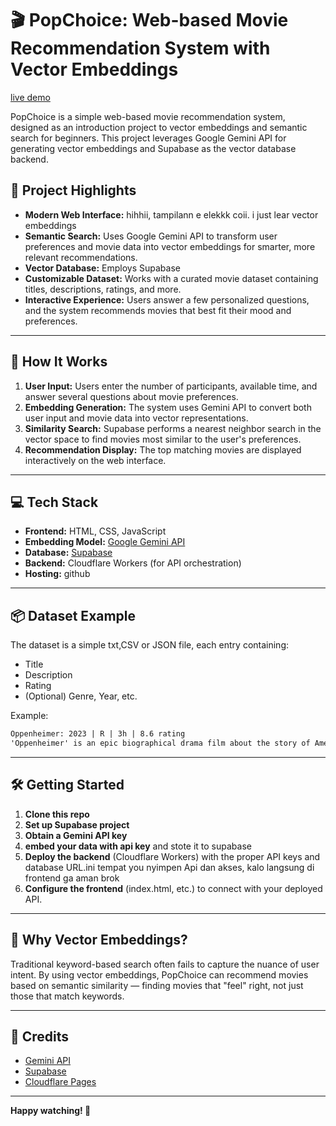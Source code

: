 # 🎬 PopChoice: Web-based Movie Recommendation System with Vector Embeddings

[live demo](https://mekel16.github.io/movie-recomendation-solo-project-mikel/)

PopChoice is a simple web-based movie recommendation system, designed as an introduction project to vector embeddings and semantic search for beginners. This project leverages Google Gemini API for generating vector embeddings and Supabase as the vector database backend.

## 🚀 Project Highlights

- **Modern Web Interface:** hihhii, tampilann e elekkk coii. i just lear vector embeddings 
- **Semantic Search:** Uses Google Gemini API to transform user preferences and movie data into vector embeddings for smarter, more relevant recommendations.
- **Vector Database:** Employs Supabase
- **Customizable Dataset:** Works with a curated movie dataset containing titles, descriptions, ratings, and more.
- **Interactive Experience:** Users answer a few personalized questions, and the system recommends movies that best fit their mood and preferences.

---

## 🧩 How It Works

1. **User Input:** Users enter the number of participants, available time, and answer several questions about movie preferences.
2. **Embedding Generation:** The system uses Gemini API to convert both user input and movie data into vector representations.
3. **Similarity Search:** Supabase performs a nearest neighbor search in the vector space to find movies most similar to the user's preferences.
4. **Recommendation Display:** The top matching movies are displayed interactively on the web interface.

---

## 💻 Tech Stack

- **Frontend:** HTML, CSS, JavaScript
- **Embedding Model:** [Google Gemini API](https://ai.google.dev/)
- **Database:** [Supabase](https://supabase.com/)
- **Backend:** Cloudflare Workers (for API orchestration)
- **Hosting:** github

---

## 📦 Dataset Example

The dataset is a simple txt,CSV or JSON file, each entry containing:

- Title
- Description
- Rating
- (Optional) Genre, Year, etc.

Example:

```txt
Oppenheimer: 2023 | R | 3h | 8.6 rating
'Oppenheimer' is an epic biographical drama film about the story of American scientist J. Robert Oppenheimer and his role in the development of the atomic bomb. In World War II, Lt. Gen. Leslie Groves Jr. appoints physicist J. Robert Oppenheimer to lead the top-secret Manhattan Project. Oppenheimer and his team of scientists spend years into developing and designing the atomic bomb. Their efforts culminated on July 16, 1945, when they witness the first nuclear explosion ever, which forever altered the course of history. Christopher Nolan directed Oppenheimer, and stars Cillian Murphy, Emily Blunt, Robert Downey Jr. and Matt Damon.

```

---

## 🛠️ Getting Started

1. **Clone this repo**
2. **Set up Supabase project**
3. **Obtain a Gemini API key** 
4. **embed your data with api key** and stote it to supabase
5. **Deploy the backend** (Cloudflare Workers) with the proper API keys and database URL.ini tempat you nyimpen Api dan akses, kalo langsung di frontend ga aman brok
6. **Configure the frontend** (index.html, etc.) to connect with your deployed API.


---

## 🌟 Why Vector Embeddings?

Traditional keyword-based search often fails to capture the nuance of user intent. By using vector embeddings, PopChoice can recommend movies based on semantic similarity — finding movies that "feel" right, not just those that match keywords.

---

## 🙌 Credits

- [Gemini API](https://ai.google.dev/)
- [Supabase](https://supabase.com/)
- [Cloudflare Pages](https://pages.cloudflare.com/)

---

**Happy watching! 🍿**
